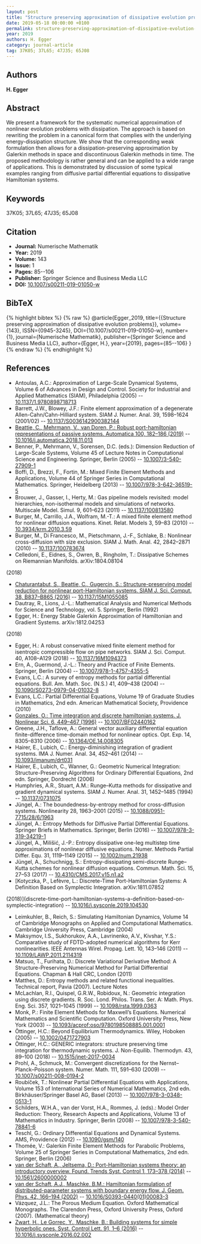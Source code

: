 ```yaml
---
layout: post
title: "Structure preserving approximation of dissipative evolution problems"
date: 2019-05-18 00:00:00 +0100
permalink: structure-preserving-approximation-of-dissipative-evolution-problems
year: 2019
authors: H. Egger
category: journal-article
tag: 37K05; 37L65; 47J35; 65J08
---
```

 
## Authors
**H. Egger**
 
## Abstract
We present a framework for the systematic numerical approximation of nonlinear evolution problems with dissipation. The approach is based on rewriting the problem in a canonical form that complies with the underlying energy-dissipation structure. We show that the corresponding weak formulation then allows for a dissipation-preserving approximation by Galerkin methods in space and discontinuous Galerkin methods in time. The proposed methodology is rather general and can be applied to a wide range of applications. This is demonstrated by discussion of some typical examples ranging from diffusive partial differential equations to dissipative Hamiltonian systems.
 
## Keywords
37K05; 37L65; 47J35; 65J08
 
## Citation
- **Journal:** Numerische Mathematik
- **Year:** 2019
- **Volume:** 143
- **Issue:** 1
- **Pages:** 85--106
- **Publisher:** Springer Science and Business Media LLC
- **DOI:** [10.1007/s00211-019-01050-w](https://doi.org/10.1007/s00211-019-01050-w)
 
## BibTeX
{% highlight bibtex %}
{% raw %}
@article{Egger_2019,
  title={{Structure preserving approximation of dissipative evolution problems}},
  volume={143},
  ISSN={0945-3245},
  DOI={10.1007/s00211-019-01050-w},
  number={1},
  journal={Numerische Mathematik},
  publisher={Springer Science and Business Media LLC},
  author={Egger, H.},
  year={2019},
  pages={85--106}
}
{% endraw %}
{% endhighlight %}
 
## References
- Antoulas, A.C.: Approximation of Large-Scale Dynamical Systems, Volume 6 of Advances in Design and Control. Society for Industrial and Applied Mathematics (SIAM), Philadelphia (2005) -- [10.1137/1.9780898718713](https://doi.org/10.1137/1.9780898718713)
- Barrett, J.W., Blowey, J.F.: Finite element approximation of a degenerate Allen-Cahn/Cahn-Hilliard system. SIAM J. Numer. Anal. 39, 1598–1624 (2001/02) -- [10.1137/S0036142900382144](https://doi.org/10.1137/S0036142900382144)
- [Beattie, C., Mehrmann, V., van Doren, P.: Robust port-hamiltonian representations of passive systems. Automatica 100, 182–186 (2019)](robust-port-hamiltonian-representations-of-passive-systems) -- [10.1016/j.automatica.2018.11.013](https://doi.org/10.1016/j.automatica.2018.11.013)
- Benner, P., Mehrmann, V., Sorensen, D.C. (eds.): Dimension Reduction of Large-Scale Systems, Volume 45 of Lecture Notes in Computational Science and Engineering. Springer, Berlin (2005) -- [10.1007/3-540-27909-1](https://doi.org/10.1007/3-540-27909-1)
- Boffi, D., Brezzi, F., Fortin, M.: Mixed Finite Element Methods and Applications, Volume 44 of Springer Series in Computational Mathematics. Springer, Heidelberg (2013) -- [10.1007/978-3-642-36519-5](https://doi.org/10.1007/978-3-642-36519-5)
- Brouwer, J., Gasser, I., Herty, M.: Gas pipeline models revisited: model hierarchies, non-isothermal models and simulations of networks. Multiscale Model. Simul. 9, 601–623 (2011) -- [10.1137/100813580](https://doi.org/10.1137/100813580)
- Burger, M., Carrillo, J.A., Wolfram, M.-T.: A mixed finite element method for nonlinear diffusion equations. Kinet. Relat. Models 3, 59–83 (2010) -- [10.3934/krm.2010.3.59](https://doi.org/10.3934/krm.2010.3.59)
- Burger, M., Di Francesco, M., Pietschmann, J.-F., Schlake, B.: Nonlinear cross-diffusion with size exclusion. SIAM J. Math. Anal. 42, 2842–2871 (2010) -- [10.1137/100783674](https://doi.org/10.1137/100783674)
- Celledoni, E., Eidnes, S., Owren, B., Ringholm, T.: Dissipative Schemes on Riemannian Manifolds. 
 arXiv:1804.08104
 
 (2018)
- [Chaturantabut, S., Beattie, C., Gugercin, S.: Structure-preserving model reduction for nonlinear port-Hamiltonian systems. SIAM J. Sci. Comput. 38, B837–B865 (2016)](structure-preserving-model-reduction-for-nonlinear-port-hamiltonian-systems) -- [10.1137/15M1055085](https://doi.org/10.1137/15M1055085)
- Dautray, R., Lions, J.-L.: Mathematical Analysis and Numerical Methods for Science and Technology, vol. 5. Springer, Berlin (1992)
- Egger, H.: Energy Stable Galerkin Approximation of Hamiltonian and Gradient Systems. 
 arXiv:1812.04253
 
 (2018)
- Egger, H.: A robust conservative mixed finite element method for isentropic compressible flow on pipe networks. SIAM J. Sci. Comput. 40, A108–A129 (2018) -- [10.1137/16M1094373](https://doi.org/10.1137/16M1094373)
- Ern, A., Guermond, J.-L.: Theory and Practice of Finite Elements. Springer, Berlin (2004) -- [10.1007/978-1-4757-4355-5](https://doi.org/10.1007/978-1-4757-4355-5)
- Evans, L.C.: A survey of entropy methods for partial differential equations. Bull. Am. Math. Soc. (N.S.) 41, 409–438 (2004) -- [10.1090/S0273-0979-04-01032-8](https://doi.org/10.1090/S0273-0979-04-01032-8)
- Evans, L.C.: Partial Differential Equations, Volume 19 of Graduate Studies in Mathematics, 2nd edn. American Mathematical Society, Providence (2010)
- [Gonzales, O.: Time integration and discrete hamiltonian systems. J. Nonlinear Sci. 6, 449–467 (1996)](time-integration-and-discrete-hamiltonian-systems) -- [10.1007/BF02440162](https://doi.org/10.1007/BF02440162)
- Greene, J.H., Taflove, A.: General vector auxiliary differential equation finite-difference time-domain method for nonlinear optics. Opt. Exp. 14, 8305–8310 (2006) -- [10.1364/OE.14.008305](https://doi.org/10.1364/OE.14.008305)
- Hairer, E., Lubich, C.: Energy-diminishing integration of gradient systems. IMA J. Numer. Anal. 34, 452–461 (2014) -- [10.1093/imanum/drt031](https://doi.org/10.1093/imanum/drt031)
- Hairer, E., Lubich, C., Wanner, G.: Geometric Numerical Integration: Structure-Preserving Algorithms for Ordinary Differential Equations, 2nd edn. Springer, Dordrecht (2006)
- Humphries, A.R., Stuart, A.M.: Runge–Kutta methods for dissipative and gradient dynamical systems. SIAM J. Numer. Anal. 31, 1452–1485 (1994) -- [10.1137/0731075](https://doi.org/10.1137/0731075)
- Jüngel, A.: The boundedness-by-entropy method for cross-diffusion systems. Nonlinearity 28, 1963–2001 (2015) -- [10.1088/0951-7715/28/6/1963](https://doi.org/10.1088/0951-7715/28/6/1963)
- Jüngel, A.: Entropy Methods for Diffusive Partial Differential Equations. Springer Briefs in Mathematics. Springer, Berlin (2016) -- [10.1007/978-3-319-34219-1](https://doi.org/10.1007/978-3-319-34219-1)
- Jüngel, A., Milišić, J.-P.: Entropy dissipative one-leg multistep time approximations of nonlinear diffusive equations. Numer. Methods Partial Differ. Equ. 31, 1119–1149 (2015) -- [10.1002/num.21938](https://doi.org/10.1002/num.21938)
- Jüngel, A., Schuchnigg, S.: Entropy-dissipating semi-discrete Runge–Kutta schemes for nonlinear diffusion equations. Commun. Math. Sci. 15, 27–53 (2017) -- [10.4310/CMS.2017.v15.n1.a2](https://doi.org/10.4310/CMS.2017.v15.n1.a2)
- [Kotyczka, P., Lefèvre, L.: Discrete-Time Port-Hamiltonian Systems: A Definition Based on Symplectic Integration. 
 arXiv:1811.07852
 
 (2018)](discrete-time-port-hamiltonian-systems-a-definition-based-on-symplectic-integration) -- [10.1016/j.sysconle.2019.104530](https://doi.org/10.1016/j.sysconle.2019.104530)
- Leimkuhler, B., Reich, S.: Simulating Hamiltonian Dynamics, Volume 14 of Cambridge Monographs on Applied and Computational Mathematics. Cambridge University Press, Cambridge (2004)
- Maksymov, I.S., Sukhorukov, A.A., Lavrinenko, A.V., Kivshar, Y.S.: Comparative study of FDTD-adopted numerical algorithms for Kerr nonlinearities. IEEE Antennas Wirel. Propag. Lett. 10, 143–146 (2011) -- [10.1109/LAWP.2011.2114319](https://doi.org/10.1109/LAWP.2011.2114319)
- Matsuo, T., Furihata, D.: Discrete Variational Derivative Method: A Structure-Preserving Numerical Method for Partial Differential Equations. Chapman & Hall CRC, London (2011)
- Matthes, D.: Entropy methods and related functional inequalities. Technical report, Pavia (2007). Lecture Notes
- McLachlan, R.I., Quispel, G.R.W., Robidoux, N.: Geometric integration using discrete gradients. R. Soc. Lond. Philos. Trans. Ser. A: Math. Phys. Eng. Sci. 357, 1021–1045 (1999) -- [10.1098/rsta.1999.0363](https://doi.org/10.1098/rsta.1999.0363)
- Monk, P.: Finite Element Methods for Maxwell’s Equations. Numerical Mathematics and Scientific Computation. Oxford University Press, New York (2003) -- [10.1093/acprof:oso/9780198508885.001.0001](https://doi.org/10.1093/acprof:oso/9780198508885.001.0001)
- Öttinger, H.C.: Beyond Equilibrium Thermodynamics. Wiley, Hoboken (2005) -- [10.1002/0471727903](https://doi.org/10.1002/0471727903)
- Öttinger, H.C.: GENERIC integrators: structure preserving time integration for thermodynamic systems. J. Non-Equilib. Thermodyn. 43, 89–100 (2018) -- [10.1515/jnet-2017-0034](https://doi.org/10.1515/jnet-2017-0034)
- Prohl, A., Schmuck, M.: Convergent discretizations for the Nernst–Planck–Poisson system. Numer. Math. 111, 591–630 (2009) -- [10.1007/s00211-008-0194-2](https://doi.org/10.1007/s00211-008-0194-2)
- Roubíček, T.: Nonlinear Partial Differential Equations with Applications, Volume 153 of International Series of Numerical Mathematics, 2nd edn. Birkhäuser/Springer Basel AG, Basel (2013) -- [10.1007/978-3-0348-0513-1](https://doi.org/10.1007/978-3-0348-0513-1)
- Schilders, W.H.A., van der Vorst, H.A., Rommes, J. (eds).: Model Order Reduction: Theory, Research Aspects and Applications, Volume 13 of Mathematics in Industry. Springer, Berlin (2008) -- [10.1007/978-3-540-78841-6](https://doi.org/10.1007/978-3-540-78841-6)
- Teschl, G.: Ordinary Differential Equations and Dynamical Systems. AMS, Providence (2012) -- [10.1090/gsm/140](https://doi.org/10.1090/gsm/140)
- Thomée, V.: Galerkin Finite Element Methods for Parabolic Problems, Volume 25 of Springer Series in Computational Mathematics, 2nd edn. Springer, Berlin (2006)
- [van der Schaft, A., Jeltsema, D.: Port-Hamiltonian systems theory: an introductory overview. Found. Trends Syst. Control 1, 173–378 (2014)](port-hamiltonian-systems-theory-an-introductory-overview-journal) -- [10.1561/2600000002](https://doi.org/10.1561/2600000002)
- [van der Schaft, A.J., Maschke, B.M.: Hamiltonian formulation of distributed-parameter systems with boundary energy flow. J. Geom. Phys. 42, 166–194 (2002)](hamiltonian-formulation-of-distributed-parameter-systems-with-boundary-energy-flow) -- [10.1016/S0393-0440(01)00083-3](https://doi.org/10.1016/S0393-0440(01)00083-3)
- Vázquez, J.L.: The Porous Medium Equation. Oxford Mathematical Monographs. The Clarendon Press, Oxford University Press, Oxford (2007). (Mathematical theory)
- [Zwart, H., Le Gorrec, Y., Maschke, B.: Building systems for simple hyperbolic ones. Syst. Control Lett. 91, 1–6 (2016)](building-systems-from-simple-hyperbolic-ones) -- [10.1016/j.sysconle.2016.02.002](https://doi.org/10.1016/j.sysconle.2016.02.002)

